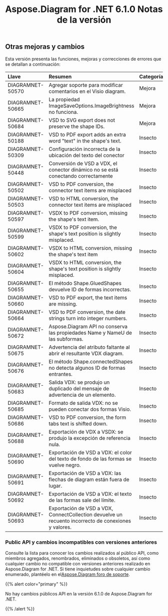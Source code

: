 ﻿---
title: Aspose.Diagram for .NET 6.1.0 Notas de la versión
type: docs
weight: 110
url: /es/net/aspose-diagram-for-net-6-1-0-release-notes/
---
## **Otras mejoras y cambios**
Esta versión presenta las funciones, mejoras y correcciones de errores que se detallan a continuación:

|**Llave** |**Resumen** |**Categoría** |
|:- |:- |:- |
|DIAGRAMNET-50570 | Agregar soporte para modificar comentarios en el Visio diagram.| Mejora|
|DIAGRAMNET-50665 | La propiedad ImageSaveOptions.ImageBrightness no funciona.| Mejora|
|DIAGRAMNET-50684 |VSD to SVG export does not preserve the shape IDs. | Mejora|
|DIAGRAMNET-50188 |VSD to PDF export adds an extra word "text" in the shape's text. | Insecto|
|DIAGRAMNET-50309 | Configuración incorrecta de la ubicación del texto del conector| Insecto|
|DIAGRAMNET-50448 | Conversión de VSD a VDX, el conector dinámico no se está conectando correctamente| Insecto|
|DIAGRAMNET-50502 |VSD to PDF conversion, the connector text items are misplaced | Insecto|
|DIAGRAMNET-50503 |VSD to HTML conversion, the connector text items are misplaced | Insecto|
|DIAGRAMNET-50597 |VSDX to PDF conversion, missing the shape's text item. | Insecto|
|DIAGRAMNET-50599 |VSDX to PDF conversion, the shape's text position is slightly misplaced. | Insecto|
|DIAGRAMNET-50602 |VSDX to HTML conversion, missing the shape's text item | Insecto|
|DIAGRAMNET-50604 |VSDX to HTML conversion, the shape's text position is slightly misplaced. | Insecto|
|DIAGRAMNET-50655 | El método Shape.GluedShapes devuelve ID de formas incorrectas.| Insecto|
|DIAGRAMNET-50660 |VSD to PDF export, the text items are missing. | Insecto|
|DIAGRAMNET-50664 |VSD to PDF conversion, the date strings turn into integer numbers. | Insecto|
|DIAGRAMNET-50672 | Aspose.Diagram API no conserva las propiedades Name y NameU de las subformas.| Insecto|
|DIAGRAMNET-50675 | Advertencia del atributo faltante al abrir el resultante VDX diagram.| Insecto|
|DIAGRAMNET-50676 | El método Shape.connectedShapes no detecta algunos ID de formas entrantes.| Insecto|
|DIAGRAMNET-50683 | Salida VDX: se produjo un duplicado del mensaje de advertencia de un elemento.| Insecto|
|DIAGRAMNET-50685 | Formato de salida VDX: no se pueden conectar dos formas Visio.| Insecto|
|DIAGRAMNET-50686 |VSD to PDF conversion, the form tabs text is shifted down. | Insecto|
|DIAGRAMNET-50688 |Exportación de VDX a VSDX: se produjo la excepción de referencia nula.| Insecto|
|DIAGRAMNET-50690 | Exportación de VSD a VDX: el color del texto de fondo de las formas se vuelve negro.| Insecto|
|DIAGRAMNET-50691 | Exportación de VSD a VDX: las flechas de diagram están fuera de lugar.| Insecto|
|DIAGRAMNET-50692 | Exportación de VSD a VDX: el texto de las formas sale del límite.| Insecto|
|DIAGRAMNET-50693 | Exportación de VSD a VDX, ConnectCollection devuelve un recuento incorrecto de conexiones y valores.| Insecto|
### **Public API y cambios incompatibles con versiones anteriores**
Consulte la lista para conocer los cambios realizados al público API, como miembros agregados, renombrados, eliminados o obsoletos, así como cualquier cambio no compatible con versiones anteriores realizado en Aspose.Diagram for .NET. Si tiene inquietudes sobre cualquier cambio enumerado, plantéelo en el[Aspose.Diagram foro de soporte](https://forum.aspose.com/c/diagram/17).

{{% alert color="primary" %}} 

No hay cambios públicos API en la versión 6.1.0 de Aspose.Diagram for .NET.

{{% /alert %}}
